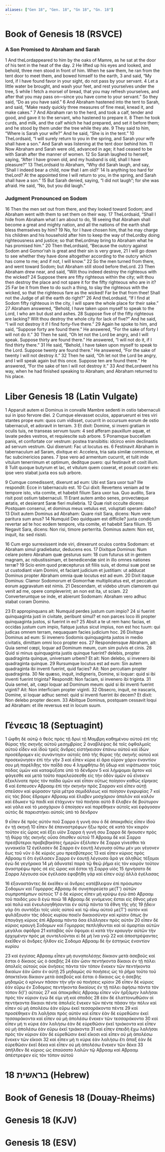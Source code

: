```yaml
---
aliases: ["Gen 18", "Gen. 18", "Gn 18", "Gn. 18"]
---
```



# Book of Genesis 18 (RSVCE)

### A Son Promised to Abraham and Sarah
1 And theLordappeared to him by the oaks of Mamre, as he sat at the door of his tent in the heat of the day.
2 He lifted up his eyes and looked, and behold, three men stood in front of him. When he saw them, he ran from the tent door to meet them, and bowed himself to the earth,
3 and said, “My lord, if I have found favor in your sight, do not pass by your servant.
4 Let a little water be brought, and wash your feet, and rest yourselves under the tree,
5 while I fetch a morsel of bread, that you may refresh yourselves, and after that you may pass on—since you have come to your servant.” So they said, “Do as you have said.”
6 And Abraham hastened into the tent to Sarah, and said, “Make ready quickly three measures of fine meal, knead it, and make cakes.”
7 And Abraham ran to the herd, and took a calf, tender and good, and gave it to the servant, who hastened to prepare it.
8 Then he took curds, and milk, and the calf which he had prepared, and set it before them; and he stood by them under the tree while they ate.
9 They said to him, “Where is Sarah your wife?” And he said, “She is in the tent.”
10 TheLordsaid, “I will surely return to you in the spring, and Sarah your wife shall have a son.” And Sarah was listening at the tent door behind him.
11 Now Abraham and Sarah were old, advanced in age; it had ceased to be with Sarah after the manner of women.
12 So Sarah laughed to herself, saying, “After I have grown old, and my husband is old, shall I have pleasure?”
13 TheLordsaid to Abraham, “Why did Sarah laugh, and say, ‘Shall I indeed bear a child, now that I am old?’
14 Is anything too hard for theLord? At the appointed time I will return to you, in the spring, and Sarah shall have a son.”
15 But Sarah denied, saying, “I did not laugh”; for she was afraid. He said, “No, but you did laugh.”
### Judgment Pronounced on Sodom
16 Then the men set out from there, and they looked toward Sodom; and Abraham went with them to set them on their way.
17 TheLordsaid, “Shall I hide from Abraham what I am about to do,
18 seeing that Abraham shall become a great and mighty nation, and all the nations of the earth shall bless themselves by him?
19 No, for I have chosen him, that he may charge his children and his household after him to keep the way of theLordby doing righteousness and justice; so that theLordmay bring to Abraham what he has promised him.”
20 Then theLordsaid, “Because the outcry against Sodom and Gomorʹrah is great and their sin is very grave,
21 I will go down to see whether they have done altogether according to the outcry which has come to me; and if not, I will know.”
22 So the men turned from there, and went toward Sodom; but Abraham still stood before theLord.
23 Then Abraham drew near, and said, “Wilt thou indeed destroy the righteous with the wicked?
24 Suppose there are fifty righteous within the city; wilt thou then destroy the place and not spare it for the fifty righteous who are in it?
25 Far be it from thee to do such a thing, to slay the righteous with the wicked, so that the righteous fare as the wicked! Far be that from thee! Shall not the Judge of all the earth do right?”
26 And theLordsaid, “If I find at Sodom fifty righteous in the city, I will spare the whole place for their sake.”
27 Abraham answered, “Behold, I have taken upon myself to speak to the Lord, I who am but dust and ashes.
28 Suppose five of the fifty righteous are lacking? Wilt thou destroy the whole city for lack of five?” And he said, “I will not destroy it if I find forty-five there.”
29 Again he spoke to him, and said, “Suppose forty are found there.” He answered, “For the sake of forty I will not do it.”
30 Then he said, “Oh let not the Lord be angry, and I will speak. Suppose thirty are found there.” He answered, “I will not do it, if I find thirty there.”
31 He said, “Behold, I have taken upon myself to speak to the Lord. Suppose twenty are found there.” He answered, “For the sake of twenty I will not destroy it.”
32 Then he said, “Oh let not the Lord be angry, and I will speak again but this once. Suppose ten are found there.” He answered, “For the sake of ten I will not destroy it.”
33 And theLordwent his way, when he had finished speaking to Abraham; and Abraham returned to his place.


# Liber Genesis 18 (Latin Vulgate)

1 Apparuit autem ei Dominus in convalle Mambre sedenti in ostio tabernaculi sui in ipso fervore diei.
2 Cumque elevasset oculos, apparuerunt ei tres viri stantes prope eum: quos cum vidisset, cucurrit in occursum eorum de ostio tabernaculi, et adoravit in terram.
3 Et dixit: Domine, si inveni gratiam in oculis tuis, ne transeas servum tuum:
4 sed afferam pauxillum aquæ, et lavate pedes vestros, et requiescite sub arbore.
5 Ponamque buccellam panis, et confortate cor vestrum: postea transibitis: idcirco enim declinastis ad servum vestrum. Qui dixerunt: Fac ut locutus es.
6 Festinavit Abraham in tabernaculum ad Saram, dixitque ei: Accelera, tria sata similæ commisce, et fac subcinericios panes.
7 Ipse vero ad armentum cucurrit, et tulit inde vitulum tenerrimum et optimum, deditque puero: qui festinavit et coxit illum.
8 Tulit quoque butyrum et lac, et vitulum quem coxerat, et posuit coram eis: ipse vero stabat juxta eos sub arbore.

9 Cumque comedissent, dixerunt ad eum: Ubi est Sara uxor tua? Ille respondit: Ecce in tabernaculo est.
10 Cui dixit: Revertens veniam ad te tempore isto, vita comite, et habebit filium Sara uxor tua. Quo audito, Sara risit post ostium tabernaculi.
11 Erant autem ambo senes, provectæque ætatis, et desierant Saræ fieri muliebria.
12 Quæ risit occulte dicens: Postquam consenui, et dominus meus vetulus est, voluptati operam dabo?
13 Dixit autem Dominus ad Abraham: Quare risit Sara, dicens: Num vere paritura sum anus?
14 Numquid Deo quidquam est difficile? juxta condictum revertar ad te hoc eodem tempore, vita comite, et habebit Sara filium.
15 Negavit Sara, dicens: Non risi, timore perterrita. Dominus autem: Non est, inquit, ita: sed risisti.

16 Cum ergo surrexissent inde viri, direxerunt oculos contra Sodomam: et Abraham simul gradiebatur, deducens eos.
17 Dixitque Dominus: Num celare potero Abraham quæ gesturus sum:
18 cum futurus sit in gentem magnam, ac robustissimam, et benedicendæ sint in illo omnes nationes terræ?
19 Scio enim quod præcepturus sit filiis suis, et domui suæ post se ut custodiant viam Domini, et faciant judicium et justitiam: ut adducat Dominus propter Abraham omnia quæ locutus est ad eum.
20 Dixit itaque Dominus: Clamor Sodomorum et Gomorrhæ multiplicatus est, et peccatum eorum aggravatum est nimis.
21 Descendam, et videbo utrum clamorem qui venit ad me, opere compleverint; an non est ita, ut sciam.
22 Converteruntque se inde, et abierunt Sodomam: Abraham vero adhuc stabat coram Domino.

23 Et appropinquans ait: Numquid perdes justum cum impio?
24 si fuerint quinquaginta justi in civitate, peribunt simul? et non parces loco illi propter quinquaginta justos, si fuerint in eo?
25 Absit a te ut rem hanc facias, et occidas justum cum impio, fiatque justus sicut impius, non est hoc tuum: qui judicas omnem terram, nequaquam facies judicium hoc.
26 Dixitque Dominus ad eum: Si invenero Sodomis quinquaginta justos in medio civitatis, dimittam omni loco propter eos.
27 Respondensque Abraham, ait: Quia semel cœpi, loquar ad Dominum meum, cum sim pulvis et cinis.
28 Quid si minus quinquaginta justis quinque fuerint? delebis, propter quadraginta quinque, universam urbem? Et ait: Non delebo, si invenero ibi quadraginta quinque.
29 Rursumque locutus est ad eum: Sin autem quadraginta ibi inventi fuerint, quid facies? Ait: Non percutiam propter quadraginta.
30 Ne quæso, inquit, indigneris, Domine, si loquar: quid si ibi inventi fuerint triginta? Respondit: Non faciam, si invenero ibi triginta.
31 Quia semel, ait, cœpi loquar ad Dominum meum: quid si ibi inventi fuerint viginti? Ait: Non interficiam propter viginti.
32 Obsecro, inquit, ne irascaris, Domine, si loquar adhuc semel: quid si inventi fuerint ibi decem? Et dixit: Non delebo propter decem.
33 Abiitque Dominus, postquam cessavit loqui ad Abraham: et ille reversus est in locum suum.


# Γένεσις 18 (Septuagint)

1 ὤφθη δὲ αὐτῷ ὁ θεὸς πρὸς τῇ δρυὶ τῇ Μαμβρη καθημένου αὐτοῦ ἐπὶ τῆς θύρας τῆς σκηνῆς αὐτοῦ μεσημβρίας
2 ἀναβλέψας δὲ τοῖς ὀφθαλμοῖς αὐτοῦ εἶδεν καὶ ἰδοὺ τρεῖς ἄνδρες εἱστήκεισαν ἐπάνω αὐτοῦ καὶ ἰδὼν προσέδραμεν εἰς συνάντησιν αὐτοῖς ἀπὸ τῆς θύρας τῆς σκηνῆς αὐτοῦ καὶ προσεκύνησεν ἐπὶ τὴν γῆν
3 καὶ εἶπεν κύριε εἰ ἄρα εὗρον χάριν ἐναντίον σου μὴ παρέλθῃς τὸν παῖδά σου
4 λημφθήτω δὴ ὕδωρ καὶ νιψάτωσαν τοὺς πόδας ὑμῶν καὶ καταψύξατε ὑπὸ τὸ δένδρον
5 καὶ λήμψομαι ἄρτον καὶ φάγεσθε καὶ μετὰ τοῦτο παρελεύσεσθε εἰς τὴν ὁδὸν ὑμῶν οὗ εἵνεκεν ἐξεκλίνατε πρὸς τὸν παῖδα ὑμῶν καὶ εἶπαν οὕτως ποίησον καθὼς εἴρηκας
6 καὶ ἔσπευσεν Αβρααμ ἐπὶ τὴν σκηνὴν πρὸς Σαρραν καὶ εἶπεν αὐτῇ σπεῦσον καὶ φύρασον τρία μέτρα σεμιδάλεως καὶ ποίησον ἐγκρυφίας
7 καὶ εἰς τὰς βόας ἔδραμεν Αβρααμ καὶ ἔλαβεν μοσχάριον ἁπαλὸν καὶ καλὸν καὶ ἔδωκεν τῷ παιδί καὶ ἐτάχυνεν τοῦ ποιῆσαι αὐτό
8 ἔλαβεν δὲ βούτυρον καὶ γάλα καὶ τὸ μοσχάριον ὃ ἐποίησεν καὶ παρέθηκεν αὐτοῖς καὶ ἐφάγοσαν αὐτὸς δὲ παρειστήκει αὐτοῖς ὑπὸ τὸ δένδρον

9 εἶπεν δὲ πρὸς αὐτόν ποῦ Σαρρα ἡ γυνή σου ὁ δὲ ἀποκριθεὶς εἶπεν ἰδοὺ ἐν τῇ σκηνῇ
10 εἶπεν δέ ἐπαναστρέφων ἥξω πρὸς σὲ κατὰ τὸν καιρὸν τοῦτον εἰς ὥρας καὶ ἕξει υἱὸν Σαρρα ἡ γυνή σου Σαρρα δὲ ἤκουσεν πρὸς τῇ θύρᾳ τῆς σκηνῆς οὖσα ὄπισθεν αὐτοῦ
11 Αβρααμ δὲ καὶ Σαρρα πρεσβύτεροι προβεβηκότες ἡμερῶν ἐξέλιπεν δὲ Σαρρα γίνεσθαι τὰ γυναικεῖα
12 ἐγέλασεν δὲ Σαρρα ἐν ἑαυτῇ λέγουσα οὔπω μέν μοι γέγονεν ἕως τοῦ νῦν ὁ δὲ κύριός μου πρεσβύτερος
13 καὶ εἶπεν κύριος πρὸς Αβρααμ τί ὅτι ἐγέλασεν Σαρρα ἐν ἑαυτῇ λέγουσα ἆρά γε ἀληθῶς τέξομαι ἐγὼ δὲ γεγήρακα
14 μὴ ἀδυνατεῖ παρὰ τῷ θεῷ ῥῆμα εἰς τὸν καιρὸν τοῦτον ἀναστρέψω πρὸς σὲ εἰς ὥρας καὶ ἔσται τῇ Σαρρα υἱός
15 ἠρνήσατο δὲ Σαρρα λέγουσα οὐκ ἐγέλασα ἐφοβήθη γάρ καὶ εἶπεν οὐχί ἀλλὰ ἐγέλασας

16 ἐξαναστάντες δὲ ἐκεῖθεν οἱ ἄνδρες κατέβλεψαν ἐπὶ πρόσωπον Σοδομων καὶ Γομορρας Αβρααμ δὲ συνεπορεύετο με{T'} αὐτῶν συμπροπέμπων αὐτούς
17 ὁ δὲ κύριος εἶπεν μὴ κρύψω ἐγὼ ἀπὸ Αβρααμ τοῦ παιδός μου ἃ ἐγὼ ποιῶ
18 Αβρααμ δὲ γινόμενος ἔσται εἰς ἔθνος μέγα καὶ πολύ καὶ ἐνευλογηθήσονται ἐν αὐτῷ πάντα τὰ ἔθνη τῆς γῆς
19 ᾔδειν γὰρ ὅτι συντάξει τοῖς υἱοῖς αὐτοῦ καὶ τῷ οἴκῳ αὐτοῦ με{T'} αὐτόν καὶ φυλάξουσιν τὰς ὁδοὺς κυρίου ποιεῖν δικαιοσύνην καὶ κρίσιν ὅπως ἂν ἐπαγάγῃ κύριος ἐπὶ Αβρααμ πάντα ὅσα ἐλάλησεν πρὸς αὐτόν
20 εἶπεν δὲ κύριος κραυγὴ Σοδομων καὶ Γομορρας πεπλήθυνται καὶ αἱ ἁμαρτίαι αὐτῶν μεγάλαι σφόδρα
21 καταβὰς οὖν ὄψομαι εἰ κατὰ τὴν κραυγὴν αὐτῶν τὴν ἐρχομένην πρός με συντελοῦνται εἰ δὲ μή ἵνα γνῶ
22 καὶ ἀποστρέψαντες ἐκεῖθεν οἱ ἄνδρες ἦλθον εἰς Σοδομα Αβρααμ δὲ ἦν ἑστηκὼς ἐναντίον κυρίου

23 καὶ ἐγγίσας Αβρααμ εἶπεν μὴ συναπολέσῃς δίκαιον μετὰ ἀσεβοῦς καὶ ἔσται ὁ δίκαιος ὡς ὁ ἀσεβής
24 ἐὰν ὦσιν πεντήκοντα δίκαιοι ἐν τῇ πόλει ἀπολεῖς αὐτούς οὐκ ἀνήσεις πάντα τὸν τόπον ἕνεκεν τῶν πεντήκοντα δικαίων ἐὰν ὦσιν ἐν αὐτῇ
25 μηδαμῶς σὺ ποιήσεις ὡς τὸ ῥῆμα τοῦτο τοῦ ἀποκτεῖναι δίκαιον μετὰ ἀσεβοῦς καὶ ἔσται ὁ δίκαιος ὡς ὁ ἀσεβής μηδαμῶς ὁ κρίνων πᾶσαν τὴν γῆν οὐ ποιήσεις κρίσιν
26 εἶπεν δὲ κύριος ἐὰν εὕρω ἐν Σοδομοις πεντήκοντα δικαίους ἐν τῇ πόλει ἀφήσω πάντα τὸν τόπον δ{I'} αὐτούς
27 καὶ ἀποκριθεὶς Αβρααμ εἶπεν νῦν ἠρξάμην λαλῆσαι πρὸς τὸν κύριον ἐγὼ δέ εἰμι γῆ καὶ σποδός
28 ἐὰν δὲ ἐλαττονωθῶσιν οἱ πεντήκοντα δίκαιοι πέντε ἀπολεῖς ἕνεκεν τῶν πέντε πᾶσαν τὴν πόλιν καὶ εἶπεν οὐ μὴ ἀπολέσω ἐὰν εὕρω ἐκεῖ τεσσαράκοντα πέντε
29 καὶ προσέθηκεν ἔτι λαλῆσαι πρὸς αὐτὸν καὶ εἶπεν ἐὰν δὲ εὑρεθῶσιν ἐκεῖ τεσσαράκοντα καὶ εἶπεν οὐ μὴ ἀπολέσω ἕνεκεν τῶν τεσσαράκοντα
30 καὶ εἶπεν μή τι κύριε ἐὰν λαλήσω ἐὰν δὲ εὑρεθῶσιν ἐκεῖ τριάκοντα καὶ εἶπεν οὐ μὴ ἀπολέσω ἐὰν εὕρω ἐκεῖ τριάκοντα
31 καὶ εἶπεν ἐπειδὴ ἔχω λαλῆσαι πρὸς τὸν κύριον ἐὰν δὲ εὑρεθῶσιν ἐκεῖ εἴκοσι καὶ εἶπεν οὐ μὴ ἀπολέσω ἕνεκεν τῶν εἴκοσι
32 καὶ εἶπεν μή τι κύριε ἐὰν λαλήσω ἔτι ἅπαξ ἐὰν δὲ εὑρεθῶσιν ἐκεῖ δέκα καὶ εἶπεν οὐ μὴ ἀπολέσω ἕνεκεν τῶν δέκα
33 ἀπῆλθεν δὲ κύριος ὡς ἐπαύσατο λαλῶν τῷ Αβρααμ καὶ Αβρααμ ἀπέστρεψεν εἰς τὸν τόπον αὐτοῦ


# 18 בראשית (Hebrew)


# Book of Genesis 18 (Douay-Rheims)


# Genesis 18 (KJV)


# Genesis 18 (ESV)

